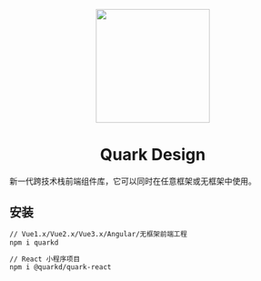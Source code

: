 <p align="center">
  <a href="https://ant.design">
    <img width="200" src="https://user-images.githubusercontent.com/14307551/197440754-08db4379-eb0f-4808-890d-690355e6e8d2.png">
  </a>
</p>


<h1 align="center">Quark Design</h1>

<div>
新一代跨技术栈前端组件库，它可以同时在任意框架或无框架中使用。
<div>


## 安装

```bash
// Vue1.x/Vue2.x/Vue3.x/Angular/无框架前端工程
npm i quarkd
```

```bash
// React 小程序项目
npm i @quarkd/quark-react
```
